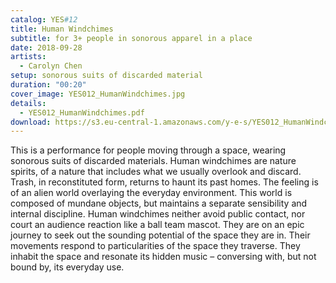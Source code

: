 ```yaml
---
catalog: YES#12
title: Human Windchimes
subtitle: for 3+ people in sonorous apparel in a place
date: 2018-09-28
artists:
  - Carolyn Chen
setup: sonorous suits of discarded material
duration: "00:20"
cover_image: YES012_HumanWindchimes.jpg
details:
  - YES012_HumanWindchimes.pdf
download: https://s3.eu-central-1.amazonaws.com/y-e-s/YES012_HumanWindchimes.zip
---
```

This is a performance for people moving through a space, wearing sonorous suits of discarded materials. Human windchimes are nature spirits, of a nature that includes what we usually overlook and discard. Trash, in reconstituted form, returns to haunt its past homes. The feeling is of an alien world overlaying the everyday environment. This world is composed of mundane objects, but maintains a separate sensibility and internal discipline. Human windchimes neither avoid public contact, nor court an audience reaction like a ball team mascot. They are on an epic journey to seek out the sounding potential of the space they are in. Their movements respond to particularities of the space they traverse. They inhabit the space and resonate its hidden music – conversing with, but not bound by, its everyday use.
